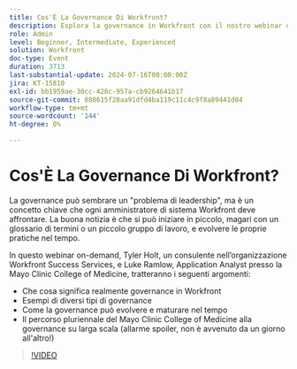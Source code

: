 ```yaml
---
title: Cos'È La Governance Di Workfront?
description: Esplora la governance in Workfront con il nostro webinar on-demand. Impara dagli esperti della Mayo Clinic College of Medicine e Workfront a iniziare le piccole pratiche in evoluzione e il loro percorso verso una governance completa.
role: Admin
level: Beginner, Intermediate, Experienced
solution: Workfront
doc-type: Event
duration: 3713
last-substantial-update: 2024-07-16T00:00:00Z
jira: KT-15810
exl-id: bb1959ae-30cc-428c-957a-cb9264641b17
source-git-commit: 088615f28aa91dfd4ba119c11c4c9f8a89441d84
workflow-type: tm+mt
source-wordcount: '144'
ht-degree: 0%

---
```


# Cos&#39;È La Governance Di Workfront?

La governance può sembrare un &quot;problema di leadership&quot;, ma è un concetto chiave che ogni amministratore di sistema Workfront deve affrontare. La buona notizia è che si può iniziare in piccolo, magari con un glossario di termini o un piccolo gruppo di lavoro, e evolvere le proprie pratiche nel tempo.

In questo webinar on-demand, Tyler Holt, un consulente nell’organizzazione Workfront Success Services, e Luke Ramlow, Application Analyst presso la Mayo Clinic College of Medicine, tratteranno i seguenti argomenti:
* Che cosa significa realmente governance in Workfront
* Esempi di diversi tipi di governance
* Come la governance può evolvere e maturare nel tempo
* Il percorso pluriennale del Mayo Clinic College of Medicine alla governance su larga scala (allarme spoiler, non è avvenuto da un giorno all&#39;altro!)

>[!VIDEO](https://video.tv.adobe.com/v/3431003/?learn=on)
